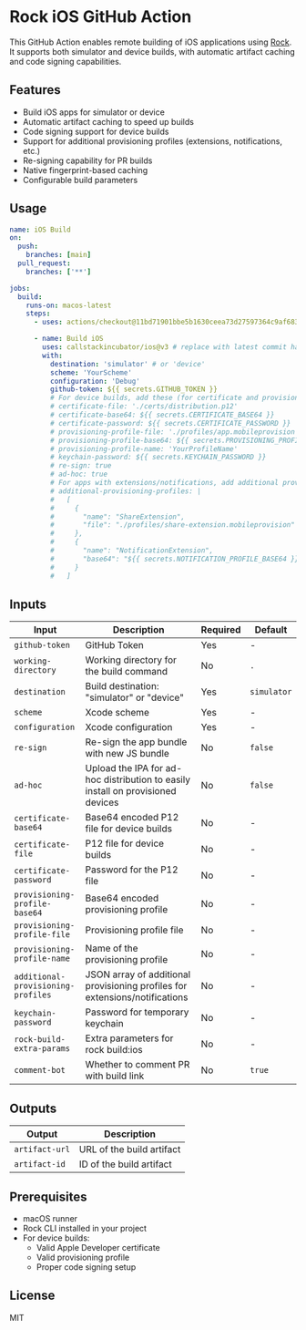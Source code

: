 # Rock iOS GitHub Action

This GitHub Action enables remote building of iOS applications using [Rock](https://rockjs.dev). It supports both simulator and device builds, with automatic artifact caching and code signing capabilities.

## Features

- Build iOS apps for simulator or device
- Automatic artifact caching to speed up builds
- Code signing support for device builds
- Support for additional provisioning profiles (extensions, notifications, etc.)
- Re-signing capability for PR builds
- Native fingerprint-based caching
- Configurable build parameters

## Usage

```yaml
name: iOS Build
on:
  push:
    branches: [main]
  pull_request:
    branches: ['**']

jobs:
  build:
    runs-on: macos-latest
    steps:
      - uses: actions/checkout@11bd71901bbe5b1630ceea73d27597364c9af683 # v4.2.2

      - name: Build iOS
        uses: callstackincubator/ios@v3 # replace with latest commit hash
        with:
          destination: 'simulator' # or 'device'
          scheme: 'YourScheme'
          configuration: 'Debug'
          github-token: ${{ secrets.GITHUB_TOKEN }}
          # For device builds, add these (for certificate and provisioning profile - either file OR base64):
          # certificate-file: './certs/distribution.p12'
          # certificate-base64: ${{ secrets.CERTIFICATE_BASE64 }}
          # certificate-password: ${{ secrets.CERTIFICATE_PASSWORD }}
          # provisioning-profile-file: './profiles/app.mobileprovision'
          # provisioning-profile-base64: ${{ secrets.PROVISIONING_PROFILE_BASE64 }}
          # provisioning-profile-name: 'YourProfileName'
          # keychain-password: ${{ secrets.KEYCHAIN_PASSWORD }}
          # re-sign: true
          # ad-hoc: true
          # For apps with extensions/notifications, add additional provisioning profiles:
          # additional-provisioning-profiles: |
          #   [
          #     {
          #       "name": "ShareExtension",
          #       "file": "./profiles/share-extension.mobileprovision"
          #     },
          #     {
          #       "name": "NotificationExtension",
          #       "base64": "${{ secrets.NOTIFICATION_PROFILE_BASE64 }}"
          #     }
          #   ]
```

## Inputs

| Input                              | Description                                                                     | Required | Default     |
| ---------------------------------- | ------------------------------------------------------------------------------- | -------- | ----------- |
| `github-token`                     | GitHub Token                                                                    | Yes      | -           |
| `working-directory`                | Working directory for the build command                                         | No       | `.`         |
| `destination`                      | Build destination: "simulator" or "device"                                      | Yes      | `simulator` |
| `scheme`                           | Xcode scheme                                                                    | Yes      | -           |
| `configuration`                    | Xcode configuration                                                             | Yes      | -           |
| `re-sign`                          | Re-sign the app bundle with new JS bundle                                       | No       | `false`     |
| `ad-hoc`                           | Upload the IPA for ad-hoc distribution to easily install on provisioned devices | No       | `false`     |
| `certificate-base64`               | Base64 encoded P12 file for device builds                                       | No       | -           |
| `certificate-file`                 | P12 file for device builds                                                      | No       | -           |
| `certificate-password`             | Password for the P12 file                                                       | No       | -           |
| `provisioning-profile-base64`      | Base64 encoded provisioning profile                                             | No       | -           |
| `provisioning-profile-file`        | Provisioning profile file                                                       | No       | -           |
| `provisioning-profile-name`        | Name of the provisioning profile                                                | No       | -           |
| `additional-provisioning-profiles` | JSON array of additional provisioning profiles for extensions/notifications     | No       | -           |
| `keychain-password`                | Password for temporary keychain                                                 | No       | -           |
| `rock-build-extra-params`          | Extra parameters for rock build:ios                                             | No       | -           |
| `comment-bot`                      | Whether to comment PR with build link                                           | No       | `true`      |

## Outputs

| Output         | Description               |
| -------------- | ------------------------- |
| `artifact-url` | URL of the build artifact |
| `artifact-id`  | ID of the build artifact  |

## Prerequisites

- macOS runner
- Rock CLI installed in your project
- For device builds:
  - Valid Apple Developer certificate
  - Valid provisioning profile
  - Proper code signing setup

## License

MIT
